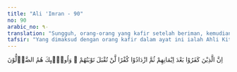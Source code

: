 ```yaml
---
title: "Ali 'Imran - 90"
no: 90
arabic_no: ٩٠
translation: "Sungguh, orang-orang yang kafir setelah beriman, kemudian bertambah kekafirannya, tidak akan diterima tobatnya, dan mereka itulah orang-orang yang sesat."
tafsir: "Yang dimaksud dengan orang kafir dalam ayat ini ialah Ahli Kitab yang beriman (percaya) akan kedatangan Nabi Muhammad yang tersebut dalam kitab-kitab mereka. Tetapi setelah Nabi Muhammad datang dan diangkat menjadi rasul, mereka kafir, dengan mengingkari, menentang dan memusuhinya. Terhadap orang semacam ini, tobat mereka sekali-kali tidak akan diterima oleh Allah.\n\nPenegasan Allah bahwa tobat mereka tidak akan diterima dalam ayat ini, berbeda dengan penegasan dalam ayat-ayat yang lalu dimana Allah berfirman:\n\nDan Dialah yang menerima tobat dari hamba-hamba-Nya¦ (asy-Syura'/42: 25)\n\nDalam ayat ini yang dimaksud dengan kafir ialah Ahli Kitab yang sebelumnya telah mengetahui kedatangan Nabi Muhammad saw. Kemudian setelah Nabi Muhammad diutus mereka mengingkarinya. Kekafiran mereka bertambah-tambah dan menjadi-jadi, sehingga tidak mungkin lagi diterima tobat mereka, seperti diterangkan oleh firman Allah:\n\n¦.Kemudian bertambah kekafirannya, ¦ (Ali 'Imran/3: 90)\n\nSebenarnya jiwa yang baik ialah jiwa yang mau menyesali perbuatan dosa, kemudian menjauhkan diri dari dosa. Jiwa yang demikian masih bisa diharapkan menerima ampunan. Akan tetapi jiwa yang kotor, yang telah menjadi sarang kemusyrikan dan kekafiran serta dicekam oleh dorongan-dorongan berbuat dosa, yang menyebabkan hatinya terbelenggu untuk melihat cahaya kebenaran, hingga setiap ia ingin bertobat selalu ada yang menghalang-halanginya untuk menerima kebenaran. Jiwa yang serupa ini amat sukar untuk dibersihkan kembali seperti keadaannya semula.\n\nKemudian ditegaskan bahwa mereka adalah orang-orang yang betul-betul tersesat, karena mereka telah mengingkari kebenaran. Mereka itu telah menempuh jalan yang salah, karena itu mereka tidak akan bahagia. Mereka tidak ada harapan lagi untuk mendapat petunjuk dan tidak akan mendapat pengampunan selama-lamanya."
---
```

اِنَّ الَّذِيْنَ كَفَرُوْا بَعْدَ اِيْمَانِهِمْ ثُمَّ ازْدَادُوْا كُفْرًا لَّنْ تُقْبَلَ تَوْبَتُهُمْ ۚ وَاُولٰۤىِٕكَ هُمُ الضَّاۤلُّوْنَ